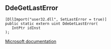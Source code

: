 ## DdeGetLastError

```
[DllImport("user32.dll", SetLastError = true)]
public static extern uint DdeGetLastError(
   IntPtr idInst
);
```

[Microsoft documentation](https://docs.microsoft.com/en-us/windows/win32/api/winuser/nf-winuser-ddegetlasterror)
